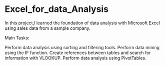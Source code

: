 # Excel_for_data_Analysis

In this project,I learned the foundation of data analysis with Microsoft Excel using sales data from a sample company.

Main Tasks:

Perform data analysis using sorting and filtering tools.
Perform data mining using the IF function.
Create references between tables and search for information with VLOOKUP.
Perform data analysis using PivotTables.
